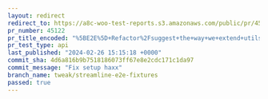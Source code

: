 ```yaml
---
layout: redirect
redirect_to: https://a8c-woo-test-reports.s3.amazonaws.com/public/pr/45122/api/index.html
pr_number: 45122
pr_title_encoded: "%5BE2E%5D+Refactor%2Fsuggest+the+way+we+extend+utils"
pr_test_type: api
last_published: "2024-02-26 15:15:18 +0000"
commit_sha: 4d6a816b9b7518186073ff67e8e2cdc171c1da97
commit_message: "Fix setup haxx"
branch_name: tweak/streamline-e2e-fixtures
passed: true
---
```

